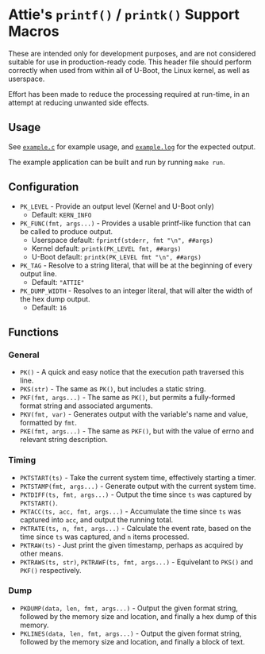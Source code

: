 # Attie's `printf()` / `printk()` Support Macros

These are intended only for development purposes, and are not considered suitable for use in production-ready code.
This header file should perform correctly when used from within all of U-Boot, the Linux kernel, as well as userspace.

Effort has been made to reduce the processing required at run-time, in an attempt at reducing unwanted side effects.

## Usage

See [`example.c`](./example.c) for example usage, and [`example.log`](./example.log) for the expected output.

The example application can be built and run by running `make run`.

## Configuration

- `PK_LEVEL` - Provide an output level (Kernel and U-Boot only)
  - Default: `KERN_INFO`
- `PK_FUNC(fmt, args...)` - Provides a usable printf-like function that can be called to produce output.
  - Userspace default: `fprintf(stderr, fmt "\n", ##args)`
  - Kernel default: `printk(PK_LEVEL fmt, ##args)`
  - U-Boot default: `printk(PK_LEVEL fmt "\n", ##args)`
- `PK_TAG` - Resolve to a string literal, that will be at the beginning of every output line.
  - Default: `"ATTIE"`
- `PK_DUMP_WIDTH` - Resolves to an integer literal, that will alter the width of the hex dump output.
  - Default: `16`

## Functions

### General

- `PK()` - A quick and easy notice that the execution path traversed this line.
- `PKS(str)` - The same as `PK()`, but includes a static string.
- `PKF(fmt, args...)` - The same as `PK()`, but permits a fully-formed format string and associated arguments.
- `PKV(fmt, var)` - Generates output with the variable's name and value, formatted by `fmt`.
- `PKE(fmt, args...)` - The same as `PKF()`, but with the value of errno and relevant string description.

### Timing

- `PKTSTART(ts)` - Take the current system time, effectively starting a timer.
- `PKTSTAMP(fmt, args...)` - Generate output with the current system time.
- `PKTDIFF(ts, fmt, args...)` - Output the time since `ts` was captured by `PKTSTART()`.
- `PKTACC(ts, acc, fmt, args...)` - Accumulate the time since `ts` was captured into `acc`, and output the running total.
- `PKTRATE(ts, n, fmt, args...)` - Calculate the event rate, based on the time since `ts` was captured, and `n` items processed.
- `PKTRAW(ts)` - Just print the given timestamp, perhaps as acquired by other means.
- `PKTRAWS(ts, str)`, `PKTRAWF(ts, fmt, args...)` - Equivelant to `PKS()` and `PKF()` respectively.

### Dump

- `PKDUMP(data, len, fmt, args...)` - Output the given format string, followed by the memory size and location, and finally a hex dump of this memory.
- `PKLINES(data, len, fmt, args...)` - Output the given format string, followed by the memory size and location, and finally a block of text.
